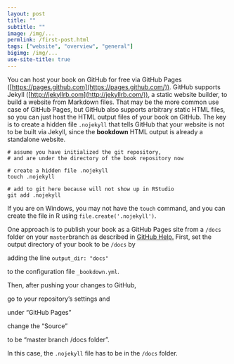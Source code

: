 ```yaml
---
layout: post
title: ""
subtitle: ""
image: /img/...
permlink: /first-post.html
tags: ["website", "overview", "general"]
bigimg: /img/...
use-site-title: true
---
```


You can host your book on GitHub for free via GitHub Pages ([https://pages.github.com](https://pages.github.com/)). GitHub supports Jekyll ([http://jekyllrb.com](http://jekyllrb.com/)), a static website builder, to build a website from Markdown files. That may be the more common use case of GitHub Pages, but GitHub also supports arbitrary static HTML files, so you can just host the HTML output files of your book on GitHub. The key is to create a hidden file `.nojekyll` that tells GitHub that your website is not to be built via Jekyll, since the **bookdown** HTML output is already a standalone website.

```
# assume you have initialized the git repository,
# and are under the directory of the book repository now

# create a hidden file .nojekyll
touch .nojekyll

# add to git here because will not show up in RStudio
git add .nojekyll
```

If you are on Windows, you may not have the `touch` command, and you can create the file in R using `file.create('.nojekyll')`.

One approach is to publish your book as a GitHub Pages site from a `/docs` folder on your `master`branch as described in [GitHub Help.](http://bit.ly/2cvloKV) First, set the output directory of your book to be `/docs` by 

adding the line `output_dir: "docs"` 

to the configuration file `_bookdown.yml`. 

Then, after pushing your changes to GitHub, 

go to your repository’s settings and 

under “GitHub Pages” 

change the “Source” 

to be “master branch /docs folder”. 

In this case, the `.nojekyll` file has to be in the `/docs` folder.
